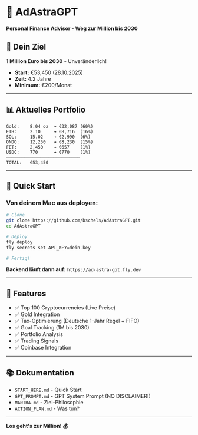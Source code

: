 # 🚀 AdAstraGPT

**Personal Finance Advisor - Weg zur Million bis 2030**

## 🎯 Dein Ziel

**1 Million Euro bis 2030** - Unveränderlich!

- **Start:** €53,450 (28.10.2025)
- **Zeit:** 4.2 Jahre
- **Minimum:** €200/Monat

---

## 📊 Aktuelles Portfolio

```
Gold:    8.04 oz  → €32,087 (60%)
ETH:     2.10     → €8,716  (16%)
SOL:     15.02    → €2,990  (6%)
ONDO:    12,250   → €8,230  (15%)
FET:     2,450    → €657    (1%)
USDC:    770      → €770    (1%)
────────────────────────────
TOTAL:   €53,450
```

---

## 🚀 Quick Start

### Von deinem Mac aus deployen:

```bash
# Clone
git clone https://github.com/bschels/AdAstraGPT.git
cd AdAstraGPT

# Deploy
fly deploy
fly secrets set API_KEY=dein-key

# Fertig!
```

**Backend läuft dann auf:** `https://ad-astra-gpt.fly.dev`

---

## 🔌 Features

- ✅ Top 100 Cryptocurrencies (Live Preise)
- ✅ Gold Integration
- ✅ Tax-Optimierung (Deutsche 1-Jahr Regel + FIFO)
- ✅ Goal Tracking (1M bis 2030)
- ✅ Portfolio Analysis
- ✅ Trading Signals
- ✅ Coinbase Integration

---

## 📚 Dokumentation

- `START_HERE.md` - Quick Start
- `GPT_PROMPT.md` - GPT System Prompt (NO DISCLAIMER!)
- `MANTRA.md` - Ziel-Philosophie
- `ACTION_PLAN.md` - Was tun?

---

**Los geht's zur Million! 💰**

